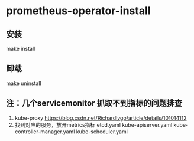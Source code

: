 
# prometheus-operator-install

## 安装 
make install

## 卸载
make uninstall

## 注：几个servicemonitor 抓取不到指标的问题排查
1. kube-proxy
https://blog.csdn.net/Richardlygo/article/details/101014112
2. 找到对应的服务，放开metrics指标
etcd.yaml  kube-apiserver.yaml  kube-controller-manager.yaml  kube-scheduler.yaml

